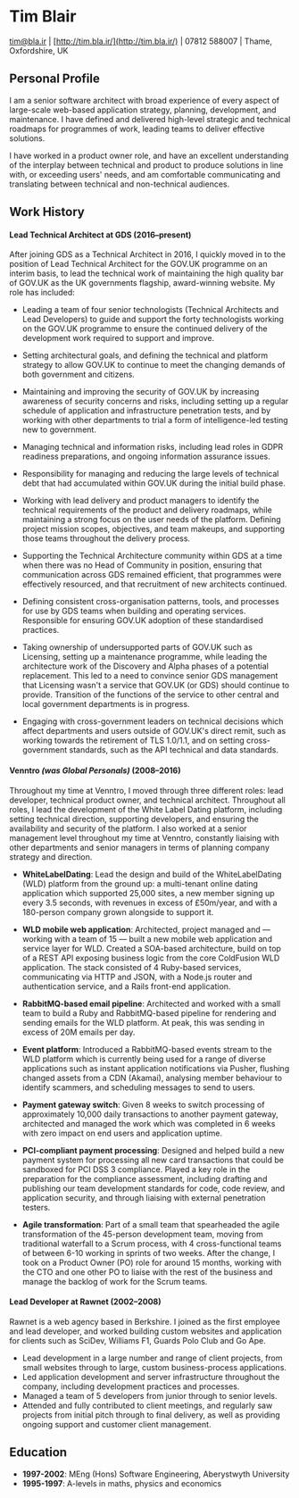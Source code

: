 # Tim Blair

  [tim@bla.ir](mailto:tim@bla.ir)
| [http://tim.bla.ir/](http://tim.bla.ir/)
| 07812 588007
| Thame, Oxfordshire, UK

## Personal Profile

I am a senior software architect with broad experience of every aspect of
large-scale web-based application strategy, planning, development, and
maintenance. I have defined and delivered high-level strategic and technical
roadmaps for programmes of work, leading teams to deliver effective solutions.

I have worked in a product owner role, and have an excellent understanding of
the interplay between technical and product to produce solutions in line with,
or exceeding users' needs, and am comfortable communicating and translating
between technical and non-technical audiences.

## Work History

#### Lead Technical Architect at GDS (2016–present)

After joining GDS as a Technical Architect in 2016, I quickly moved in to the
position of Lead Technical Architect for the GOV.UK programme on an interim
basis, to lead the technical work of maintaining the high quality bar of GOV.UK
as the UK governments flagship, award-winning website. My role has included:

* Leading a team of four senior technologists (Technical Architects and Lead
  Developers) to guide and support the forty technologists working on the
  GOV.UK programme to ensure the continued delivery of the development work
  required to support and improve.

* Setting architectural goals, and defining the technical and platform strategy
  to allow GOV.UK to continue to meet the changing demands of both government
  and citizens.

* Maintaining and improving the security of GOV.UK by increasing awareness of
  security concerns and risks, including setting up a regular schedule of
  application and infrastructure penetration tests, and by working with other
  departments to trial a form of intelligence-led testing new to government.

* Managing technical and information risks, including lead roles in GDPR
  readiness preparations, and ongoing information assurance issues.

* Responsibility for managing and reducing the large levels of technical debt
  that had accumulated within GOV.UK during the initial build phase.

* Working with lead delivery and product managers to identify the technical
  requirements of the product and delivery roadmaps, while maintaining a strong
  focus on the user needs of the platform. Defining project mission scopes,
  objectives, and team makeups, and supporting those teams throughout the
  delivery process.

* Supporting the Technical Architecture community within GDS at a time when
  there was no Head of Community in position, ensuring that communication
  across GDS remained efficient, that programmes were effectively resourced,
  and that recruitment of new architects continued.

* Defining consistent cross-organisation patterns, tools, and processes for use
  by GDS teams when building and operating services. Responsible for ensuring
  GOV.UK adoption of these standardised practices.

* Taking ownership of undersupported parts of GOV.UK such as Licensing, setting
  up a maintenance programme, while leading the architecture work of the
  Discovery and Alpha phases of a potential replacement. This led to a need to
  convince senior GDS management that Licensing wasn't a service that GOV.UK
  (or GDS) should continue to provide. Transition of the functions of the
  service to other central and local government departments is in progress.

* Engaging with cross-government leaders on technical decisions which affect
  departments and users outside of GOV.UK's direct remit, such as working
  towards the retirement of TLS 1.0/1.1, and on setting cross-government
  standards, such as the API technical and data standards.


#### Venntro _(was Global Personals)_ (2008–2016)

Throughout my time at Venntro, I moved through three different roles: lead
developer, technical product owner, and technical architect. Throughout all
roles, I lead the development of the White Label Dating platform, including
setting technical direction, supporting developers, and ensuring the
availability and security of the platform.  I also worked at a senior
management level throughout my time at Venntro, constantly liaising with other
departments and senior managers in terms of planning company strategy and
direction.

* **WhiteLabelDating**: Lead the design and build of the WhiteLabelDating (WLD)
  platform from the ground up: a multi-tenant online dating application which
  supported 25,000 sites, a new member signing up every 3.5 seconds, with
  revenues in excess of £50m/year, and with a 180-person company grown
  alongside to support it.

* **WLD mobile web application**: Architected, project managed and — working
  with a team of 15 — built a new mobile web application and service layer for
  WLD.  Created a SOA-based architecture, build on top of a REST API exposing
  business logic from the core ColdFusion WLD application.  The stack consisted
  of 4 Ruby-based services, communicating via HTTP and JSON, with a Node.js
  router and authentication service, and a Rails front-end application.

* **RabbitMQ-based email pipeline**: Architected and worked with a small team
  to build a Ruby and RabbitMQ-based pipeline for rendering and sending emails
  for the WLD platform.  At peak, this was sending in excess of 20M emails per
  day.

* **Event platform**: Introduced a RabbitMQ-based events stream to the WLD
  platform which is currently being used for a range of diverse applications
  such as instant application notifications via Pusher, flushing changed assets
  from a CDN (Akamai), analysing member behaviour to identify scammers, and
  scheduling messages to send to users.

* **Payment gateway switch**: Given 8 weeks to switch processing of
  approximately 10,000 daily transactions to another payment gateway,
  architected and managed the work which was completed in 6 weeks with zero
  impact on end users and application uptime.

* **PCI-compliant payment processing**: Designed and helped build a new payment
  system for processing all new card transactions that could be sandboxed for
  PCI DSS 3 compliance.  Played a key role in the preparation for the
  compliance assessment, including drafting and publishing our team development
  standards for code, code review, and application security, and through
  liaising with external penetration testers.

* **Agile transformation**: Part of a small team that spearheaded the agile
  transformation of the 45-person development team, moving from traditional
  waterfall to a Scrum process, with 4 cross-functional teams of between 6-10
  working in sprints of two weeks.  After the change, I took on a Product Owner
  (PO) role for around 15 months, working with the CTO and one other PO to
  liaise with the rest of the business and manage the backlog of work for the
  Scrum teams.

#### Lead Developer at Rawnet (2002–2008)

Rawnet is a web agency based in Berkshire.  I joined as the first employee and
lead developer, and worked building custom websites and application for clients
such as SciDev, Williams F1, Guards Polo Club and Go Ape.

* Lead development in a large number and range of client projects, from small
  websites through to large, custom business-process applications.
* Led application development and server infrastructure throughout the company,
  including development practices and processes.
* Managed a team of 5 developers from junior through to senior levels.
* Attended and fully contributed to client meetings, and regularly saw projects
  from initial pitch through to final delivery, as well as providing ongoing
  support and customer client management.

## Education

* **1997-2002**: MEng (Hons) Software Engineering, Aberystwyth University
* **1995-1997**: A-levels in maths, physics and economics
